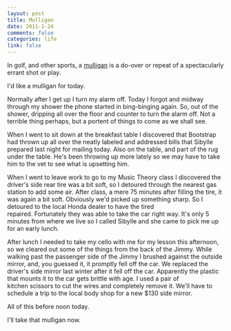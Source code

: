 ```yaml
--- 
layout: post
title: Mulligan
date: 2011-1-24
comments: false
categories: life
link: false
---
```

In golf, and other sports, a <a title="Mulligan" href="http://en.wikipedia.org/wiki/Mulligan_(games)" target="_blank">mulligan</a> is a do-over or repeat of a spectacularly errant shot or play.

I'd like a mulligan for today.

Normally after I get up I turn my alarm off. Today I forgot and midway through my shower the phone started in bing-binging again. So, out of the shower, dripping all over the floor and counter to turn the alarm off. Not a terrible thing perhaps, but a portent of things to come as we shall see.

When I went to sit down at the breakfast table I discovered that Bootstrap had thrown up all over the neatly labeled and addressed bills that Sibylle prepared last night for mailing today. Also on the table, and part of the rug under the table. He's been throwing up more lately so we may have to take him to the vet to see what is upsetting him.

When I went to leave work to go to my Music Theory class I discovered the driver's side rear tire was a bit soft, so I detoured through the nearest gas station to add some air. After class, a mere 75 minutes after filling the tire, it was again a bit soft. Obviously we'd picked up something sharp. So I detoured to the local Honda dealer to have the tired repaired. Fortunately they was able to take the car right way. It's only 5 minutes from where we live so I called Sibylle and she came to pick me up for an early lunch.

After lunch I needed to take my cello with me for my lesson this afternoon, so we cleared out some of the things from the back of the Jimmy. While walking past the passenger side of the Jimmy I brushed against the outside mirror, and, you guessed it, it promptly fell off the car. We replaced the driver's side mirror last winter after it fell off the car. Apparently the plastic that mounts it to the car gets brittle with age. I used a pair of kitchen scissors to cut the wires and completely remove it. We'll have to schedule a trip to the local body shop for a new $130 side mirror.

All of this before noon today.

I'll take that mulligan now.
